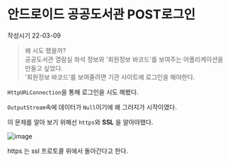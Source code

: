 # 안드로이드 공공도서관 POST로그인

작성시기 22-03-09

> 왜 시도 했을까?<br>
> 공공도서관 열람실 좌석 정보와 '회원정보 바코드'를 보여주는 어플리케이션을 만들고 싶었다.<br>
> '회원정보 바코드'를 보여줄려면 기관 사이트에 로그인을 해야한다.


`HttpURLConnection`을 통해 로그인을 시도 해봤다.

`OutputStream`속에 데이터가 `Null`이기에 왜 그러지가 시작이였다.

이 문제를 알아 보기 위해선 `https`와 **SSL** 을 알아야했다.

![image](https://user-images.githubusercontent.com/101157141/157393354-ddf02fe9-0a01-48f1-a953-e9a5b1d35541.png)

https 는 ssl 프로토콜 위에서 돌아간다고 한다.
